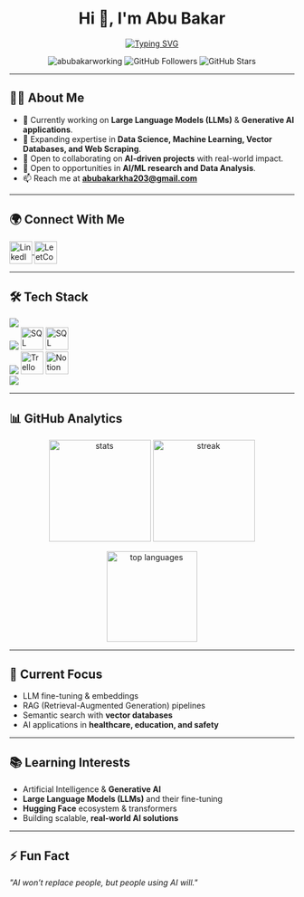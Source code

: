 <h1 align="center">Hi 👋, I'm Abu Bakar</h1>

<p align="center">
  <a href="https://git.io/typing-svg">
    <img src="https://readme-typing-svg.herokuapp.com?font=Fira+Code&pause=1000&color=0e75b6&center=true&vCenter=true&width=600&lines=AI+%26+Generative+AI+Engineer;Data+Science+%7C+Machine+Learning;Building+Human-Centric+AI+Apps;Always+Learning+%26+Innovating" alt="Typing SVG" />
  </a>
</p>

<p align="center">
  <img src="https://komarev.com/ghpvc/?username=abubakarworking&label=Profile%20views&color=0e75b6&style=flat" alt="abubakarworking" /> 
  <img src="https://img.shields.io/github/followers/abubakarworking?label=Followers&style=social" alt="GitHub Followers" />
  <img src="https://img.shields.io/github/stars/abubakarworking?affiliations=OWNER%2CCOLLABORATOR&style=social" alt="GitHub Stars" />
</p>

---

## 👨‍💻 About Me
- 🔭 Currently working on **Large Language Models (LLMs)** & **Generative AI applications**.  
- 🌱 Expanding expertise in **Data Science, Machine Learning, Vector Databases, and Web Scraping**.  
- 👯 Open to collaborating on **AI-driven projects** with real-world impact.  
- 🤝 Open to opportunities in **AI/ML research and Data Analysis**.  
- 📫 Reach me at **abubakarkha203@gmail.com**  

---

## 🌍 Connect With Me
<p align="left">
<a href="https://linkedin.com/in/abu bakar" target="blank">
  <img align="center" src="https://skillicons.dev/icons?i=linkedin" alt="LinkedIn" height="40" width="40" />
</a>
<a href="https://www.leetcode.com/abubakar_001" target="blank">
  <img align="center" src="https://skillicons.dev/icons?i=leetcode" alt="LeetCode" height="40" width="40" />
</a>
</p>

---

## 🛠️ Tech Stack
<p align="left">
  <!-- Languages & AI/ML -->
  <img src="https://skillicons.dev/icons?i=python,cpp,pytorch,tensorflow,sklearn,pandas" />
  <br/>
  <!-- Databases -->
  <img src="https://skillicons.dev/icons?i=postgresql" />
  <img src="https://www.svgrepo.com/show/303251/mysql-logo.svg" height="40" width="40" alt="SQL Workbench" />
  <img src="https://img.icons8.com/color/48/microsoft-sql-server.png" height="40" width="40" alt="SQL Server" />
  <br/>
  <!-- Tools & Platforms -->
  <img src="https://skillicons.dev/icons?i=docker,vscode" />
  <img src="https://img.icons8.com/color/48/trello.png" height="40" width="40" alt="Trello" />
  <img src="https://img.icons8.com/color/48/notion.png" height="40" width="40" alt="Notion" />
  <br/>
  <!-- Web -->
  <img src="https://skillicons.dev/icons?i=html,css" />
</p>

---

## 📊 GitHub Analytics
<p align="center">
  <img src="https://github-readme-stats.vercel.app/api?username=abubakarworking&show_icons=true&theme=tokyonight" alt="stats" height="180" />
  <img src="https://github-readme-streak-stats.herokuapp.com/?user=abubakarworking&theme=tokyonight" alt="streak" height="180" />
</p>

<p align="center">
  <img src="https://github-readme-stats.vercel.app/api/top-langs/?username=abubakarworking&layout=compact&theme=tokyonight" alt="top languages" height="160"/>
</p>

---

## 🚀 Current Focus
- LLM fine-tuning & embeddings  
- RAG (Retrieval-Augmented Generation) pipelines  
- Semantic search with **vector databases**  
- AI applications in **healthcare, education, and safety**  

---

## 📚 Learning Interests
- Artificial Intelligence & **Generative AI**  
- **Large Language Models (LLMs)** and their fine-tuning  
- **Hugging Face** ecosystem & transformers  
- Building scalable, **real-world AI solutions**  

---

## ⚡ Fun Fact
_"AI won’t replace people, but people using AI will."_  
